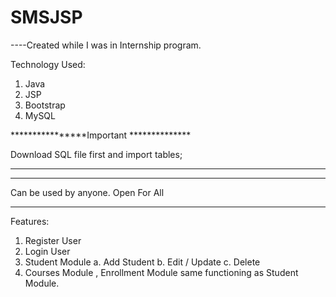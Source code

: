 # SMSJSP

----Created while I was  in Internship program. 

Technology Used: 
1. Java 
2. JSP
3. Bootstrap
4. MySQL


****************Important ************** 

Download SQL file first and import tables;

***********************************************


******************************************
Can be used by anyone. Open For All 
****************************************


Features:
1. Register User
2. Login  User
3. Student Module
  a. Add Student 
  b. Edit / Update
  c. Delete
4. Courses Module , Enrollment Module same functioning as Student Module.

